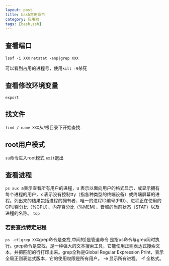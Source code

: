 ```yaml
---
layout: post
title: bash常用命令
category: 应用向
tags: [bash,zsh]
---
```


## 查看端口
`lsof -i XXX`
`netstat -anp|grep XXX`

可以看到占用的进程号，使用`kill -9`杀死

## 查看修改环境变量
`export`

## 找文件
`find /-name XXX`从/根目录下开始查找			

## root用户模式
`su`命令进入root模式
`exit`退出

## 查看进程
`ps aux`
  a表示查看所有用户的进程，u 表示以面向用户的格式显示，或显示拥有每个进程的用户，x 表示没有控制tty（指各种类型的终端设备）或终端屏幕的进程。列出来的结果包括进程的拥有者、唯一的进程ID编号(PID）、进程正在使用的CPU百分比（%CPU）、内存百分比（%MEM）、晋城的当前状态（STAT）以及进程的名称。
`top`
### 若要查找特定进程
`ps -ef|grep XXX`grep命令是查找,中间的|是管道命令 是指ps命令与grep同时执行。grep命令是查找，是一种强大的文本搜索工具，它能使用正则表达式搜索文本，并把匹配的行打印出来。grep全称是Global Regular Expression Print，表示全局正则表达式版本，它的使用权限是所有用户。
-e   显示所有进程。
-f    全格式。



